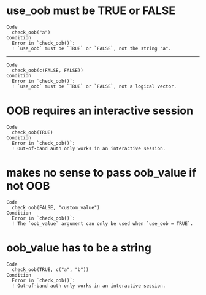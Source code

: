 # use_oob must be TRUE or FALSE

    Code
      check_oob("a")
    Condition
      Error in `check_oob()`:
      ! `use_oob` must be `TRUE` or `FALSE`, not the string "a".

---

    Code
      check_oob(c(FALSE, FALSE))
    Condition
      Error in `check_oob()`:
      ! `use_oob` must be `TRUE` or `FALSE`, not a logical vector.

# OOB requires an interactive session

    Code
      check_oob(TRUE)
    Condition
      Error in `check_oob()`:
      ! Out-of-band auth only works in an interactive session.

# makes no sense to pass oob_value if not OOB

    Code
      check_oob(FALSE, "custom_value")
    Condition
      Error in `check_oob()`:
      ! The `oob_value` argument can only be used when `use_oob = TRUE`.

# oob_value has to be a string

    Code
      check_oob(TRUE, c("a", "b"))
    Condition
      Error in `check_oob()`:
      ! Out-of-band auth only works in an interactive session.

